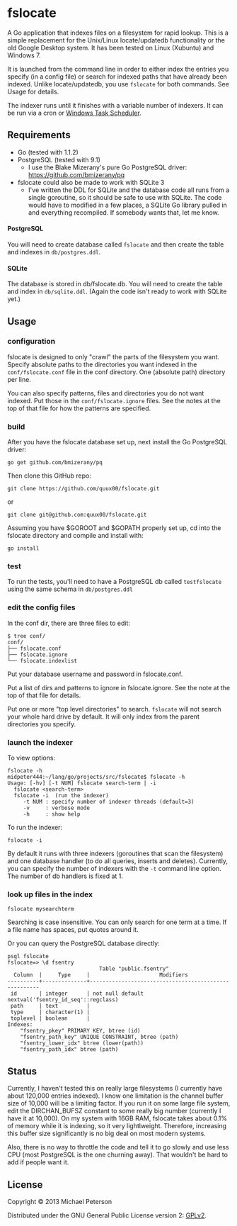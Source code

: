 # fslocate

A Go application that indexes files on a filesystem for rapid lookup.  This is a simple replacement for the Unix/Linux locate/updatedb functionality or the old Google Desktop system.  It has been tested on Linux (Xubuntu) and Windows 7.

It is launched from the command line in order to either index the entries you specify (in a config file) or search for indexed paths that have already been indexed.  Unlike locate/updatedb, you use `fslocate` for both commands.  See Usage for details.

The indexer runs until it finishes with a variable number of indexers.  It can be run via a cron or [Windows Task Scheduler](http://www.iopus.com/guides/winscheduler.htm). 


## Requirements

* Go (tested with 1.1.2)
* PostgreSQL (tested with 9.1)
  * I use the Blake Mizerany's pure Go PostgreSQL driver: https://github.com/bmizerany/pq
* fslocate could also be made to work with SQLite 3
  * I've written the DDL for SQLite and the database code all runs from a single goroutine, so it should be safe to use with SQLite.  The code would have to modified in a few places, a SQLite Go library pulled in and everything recompiled.  If somebody wants that, let me know.

#### PostgreSQL

You will need to create database called `fslocate` and then create the table and indexes in `db/postgres.ddl`.

#### SQLite

The database is stored in db/fslocate.db.  You will need to create the table and index in `db/sqlite.ddl`.  (Again the code isn't ready to work with SQLite yet.)


## Usage

### configuration

fslocate is designed to only "crawl" the parts of the filesystem you want.  Specify absolute paths to the directories you want indexed in the `conf/fslocate.conf` file in the conf directory.  One (absolute path) directory per line.

You can also specify patterns, files and directories you do not want indexed.  Put those in the `conf/fslocate.ignore` files.  See the notes at the top of that file for how the patterns are specified.


### build

After you have the fslocate database set up, next install the Go PostgreSQL driver:

    go get github.com/bmizerany/pq

Then clone this GitHub repo:

    git clone https://github.com/quux00/fslocate.git

or

    git clone git@github.com:quux00/fslocate.git


Assuming you have $GOROOT and $GOPATH properly set up, cd into the fslocate directory and compile and install with:

    go install


### test

To run the tests, you'll need to have a PostgreSQL db called `testfslocate` using the same schema in `db/postgres.ddl`


### edit the config files

In the conf dir, there are three files to edit:

    $ tree conf/
    conf/
    ├── fslocate.conf
    ├── fslocate.ignore
    └── fslocate.indexlist

Put your database username and password in fslocate.conf.

Put a list of dirs and patterns to ignore in fslocate.ignore.  See the note at the top of that file for details.

Put one or more "top level directories" to search.  `fslocate` will not search your whole hard drive by default.  It will only index from the parent directories you specify.


### launch the indexer

To view options:

    fslocate -h
    midpeter444:~/lang/go/projects/src/fslocate$ fslocate -h
    Usage: [-hv] [-t NUM] fslocate search-term | -i
      fslocate <search-term>
      fslocate -i  (run the indexer)
         -t NUM : specify number of indexer threads (default=3)
         -v     : verbose mode
         -h     : show help


To run the indexer:

    fslocate -i    

By default it runs with three indexers (goroutines that scan the filesystem) and one database handler (to do all queries, inserts and deletes).  Currently, you can specify the number of indexers with the `-t` command line option.  The number of db handlers is fixed at 1.


### look up files in the index

    fslocate mysearchterm

Searching is case insensitive.  You can only search for one term at a time.  If a file name has spaces, put quotes around it.

Or you can query the PostgreSQL database directly:

    psql fslocate
    fslocate=> \d fsentry
                                 Table "public.fsentry"
      Column  |     Type     |                      Modifiers                       
    ----------+--------------+------------------------------------------------------
     id       | integer      | not null default nextval('fsentry_id_seq'::regclass)
     path     | text         | 
     type     | character(1) | 
     toplevel | boolean      | 
    Indexes:
        "fsentry_pkey" PRIMARY KEY, btree (id)
        "fsentry_path_key" UNIQUE CONSTRAINT, btree (path)
        "fsentry_lower_idx" btree (lower(path))
        "fsentry_path_idx" btree (path)



## Status

Currently, I haven't tested this on really large filesystems (I currently have about 120,000 entries indexed).  I know one limitation is the channel buffer size of 10,000 will be a limiting factor.  If you run it on some large file system, edit the DIRCHAN_BUFSZ constant to some really big number (currently I have it at 10,000).  On my system with 16GB RAM, fslocate takes about 0.1% of memory while it is indexing, so it very lightlweight. Therefore, increasing this buffer size significantly is no big deal on most modern systems.

Also, there is no way to throttle the code and tell it to go slowly and use less CPU (most PostgreSQL is the one churning away).  That wouldn't be hard to add if people want it.


## License

Copyright © 2013 Michael Peterson

Distributed under the GNU General Public License version 2: [GPLv2](https://www.gnu.org/licenses/gpl-2.0.html).
